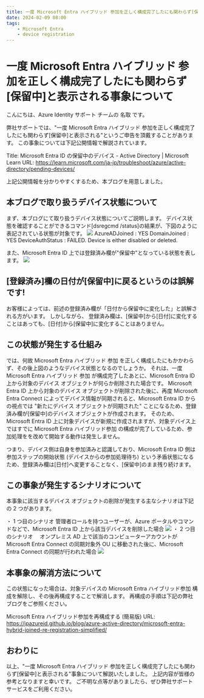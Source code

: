 ```yaml
---
title: 一度 Microsoft Entra ハイブリッド 参加を正しく構成完了したにも関わらず[保留中]と表示される事象について
date: 2024-02-09 08:00
tags:
    - Microsoft Entra
    - device registration
---
```


# 一度 Microsoft Entra ハイブリッド 参加を正しく構成完了したにも関わらず[保留中]と表示される事象について

こんにちは、Azure Identity サポート チームの 名取 です。

弊社サポートでは、"一度 Microsoft Entra ハイブリッド 参加を正しく構成完了したにも関わらず[保留中]と表示される"というご申告を頂戴することがあります。
この事象については下記公開情報で解説されています。

Title: Microsoft Entra ID の保留中のデバイス - Active Directory | Microsoft Learn
URL: <https://learn.microsoft.com/ja-jp/troubleshoot/azure/active-directory/pending-devices/>

上記公開情報を分かりやすくするため、本ブログを用意しました。

## 本ブログで取り扱うデバイス状態について

まず、本ブログにて取り扱うデバイス状態についてご説明します。
デバイス状態を確認することができるコマンド[dsregcmd /status]の結果が、下図のように表記されている状態が対象です。
![](./workspaces/blog/articles/azure-active-directory/hybrid-pending-device/command.png)
AzureADJoined : YES
DomainJoined : YES
DeviceAuthStatus : FAILED. Device is either disabled or deleted.

また、Microsoft Entra ID 上では登録済み欄が"保留中"となっている状態を表します。
![](./workspaces/blog/articles/azure-active-directory/hybrid-pending-device/Microsoft_Entra.png)

## [登録済み]欄の日付が[保留中]に戻るというのは誤解です!

お客様によっては、前述の登録済み欄が「日付から保留中に変化した」と誤解される方がいます。
しかしながら、 登録済み欄は、[保留中]から[日付]に変化することはあっても、[日付]から[保留中]に変化することはありません。

## この状態が発生する仕組み

では、何故 Microsoft Entra ハイブリッド 参加 を正しく構成したにもかかわらず、その後上図のようなデバイス状態となるのでしょうか。
それは、一度 Microsoft Entra ハイブリッド 参加 が構成完了したあとに、Microsoft Entra ID 上から対象のデバイス オブジェクトが何らか削除された場合です。
Microsoft Entra ID 上から対象のデバイス オブジェクトが削除された後に、再度 Microsoft Entra Connect によってデバイス情報が同期されると、Microsoft Entra ID からの視点では "新たにデバイス オブジェクトが同期された" ことになるため、登録済み欄が[保留中]のデバイス オブジェクトが作成されます。
そのため、Microsoft Entra ID 上に対象デバイスが新規に作成されますが、対象デバイス上ではすでに Microsoft Entra ハイブリッド参加 の構成が完了しているため、参加処理をを改めて開始する動作は発生しません。

つまり、デバイス側は自身を参加済みと認識しており、Microsoft Entra ID 側は参加ステップの開始状態 (デバイスからの参加処理待ち) という矛盾状態になるため、登録済み欄は[日付]へ変更することなく、[保留中]のまま残り続けます。

## この事象が発生するシナリオについて

本事象に該当するデバイス オブジェクトの削除が発生する主なシナリオは下記の 2 つがあります。

・ 1 つ目のシナリオ
  管理者ロールを持つユーザーが、Azure ポータルやコマンドなどで、Microsoft  Entra ID 上から該当デバイスを削除した場合
![](./workspaces/blog/articles/azure-active-directory/hybrid-pending-device/device.png)
・ 2 つ目のシナリオ
　オンプレミス AD 上で該当のコンピューターアカウントが Microsoft Entra Connect の同期対象外 OU に移動された後に、Microsoft Entra Connect の同期が行われた場合
![](./workspaces/blog/articles/azure-active-directory/hybrid-pending-device/users_and_computers.png)

## 本事象の解消方法について

この状態になった場合は、対象デバイスの Microsoft Entra ハイブリッド参加 構成を解除し、その後再構成することで解消します。
再構成の手順は下記の弊社ブログをご参照ください。

Microsoft Entra ハイブリッド参加を再構成する (簡易版)
URL: <https://jpazureid.github.io/blog/azure-active-directory/microsoft-entra-hybrid-joined-re-registration-simplified/>

## おわりに

以上、"一度 Microsoft Entra ハイブリッド 参加を正しく構成完了したにも関わらず[保留中]と表示される"事象について解説いたしました。
上記内容が皆様の参考となりますと幸いです。
ご不明な点等がありましたら、ぜひ弊社サポート サービスをご利用ください。
